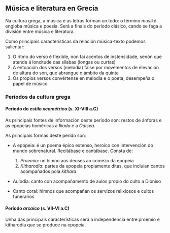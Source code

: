 ## Música e literatura en Grecia

Na cultura grega, a música e as letras forman un todo: o término *musiké* engloba música e poesía. Será a finais do período clásico,  cando se faga a división entre música e literatura.

Como principais características da relación música-texto podemos salientar:

1. O ritmo do verso é flexible, non fai acentos de instensidade, senón que atende á lonxitude das sílabas (longas ou curtas)
2. A entoación dos versos (melodía) faise por movementos de elevación de altura do son, que abrangue o ámbito da quinta
3. Os propios versos convértense en melodía e o poeta, desempeña o papel de músico

### Períodos da cultura grega

#### Período do *estilo xeométrico* (s. XI-VIII a.C)

As principais fontes de información deste período son: restos de ánforas e as epopeias homéricas a *Ilíada* e a *Odisea*.

As principais formas deste perído son:

- A epopeia: é un poema épico extenso, heroico con intervención do mundo sobrenatural. Recitábase e cantábase. Consta de:
  1. *Proemio*: un himno aos deuses ao comezo da epopeia
  2. *Kitharodia*: partes da epopeia propiamente ditas, que incluían cantos acompañados pola *kithara*

- Aulodia: canto con acompañamento de aulos propio do culto a Dioniso
- Canto coral: himnos que acompañan os servizos relixiosos e cultos funerarios

#### Período *arcaico* (s. VII-VI a.C)

Unha das principais características será a independencia entre proemio e kitharodia que se produce na epopeia. 

